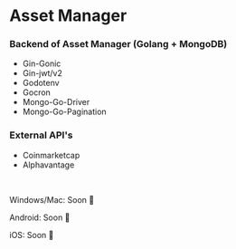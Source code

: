 # Asset Manager

### Backend of Asset Manager (Golang + MongoDB)

<ul>
    <li> Gin-Gonic
    <li> Gin-jwt/v2
    <li> Godotenv
    <li> Gocron
    <li> Mongo-Go-Driver
    <li> Mongo-Go-Pagination
</ul>

### External API's

<ul>
    <li> Coinmarketcap
    <li> Alphavantage
</ul>

&nbsp;

Windows/Mac: Soon :pray:

Android: Soon :pray:

iOS: Soon :pray:


